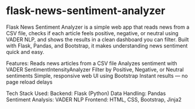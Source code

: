 # flask-news-sentiment-analyzer
Flask News Sentiment Analyzer is a simple web app that reads news from a CSV file, checks if each article feels positive, negative, or neutral using VADER NLP, and shows the results in a clean dashboard you can filter. Built with Flask, Pandas, and Bootstrap, it makes understanding news sentiment quick and easy.

Features:
Reads news articles from a CSV file
Analyzes sentiment with VADER SentimentIntensityAnalyzer
Filter by Positive, Negative, or Neutral sentiments
Simple, responsive web UI using Bootstrap
Instant results — no page reload delays


Tech Stack Used:
Backend: Flask (Python)
Data Handling: Pandas
Sentiment Analysis: VADER NLP
Frontend: HTML, CSS, Bootstrap, Jinja2
